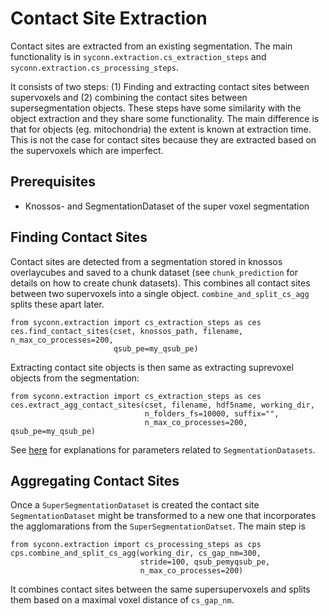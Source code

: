 # Contact Site Extraction
Contact sites are extracted from an existing segmentation. The main functionality is in
`syconn.extraction.cs_extraction_steps` and `syconn.extraction.cs_processing_steps`.

It consists of two steps: (1) Finding and extracting contact sites between supervoxels and (2)
 combining the contact sites between supersegmentation objects. These steps have some similarity
  with the object extraction and they share some functionality. The main difference is that for objects
  (eg. mitochondria) the extent is known at extraction time. This is not the case for contact sites because
  they are extracted based on the supervoxels which are imperfect.

## Prerequisites
* Knossos- and SegmentationDataset of the super voxel segmentation

## Finding Contact Sites

Contact sites are detected from a segmentation stored in knossos overlaycubes and saved to a chunk dataset (see `chunk_prediction` for details on how to create chunk datasets).
This combines all contact sites between two supervoxels into a single object. `combine_and_split_cs_agg` splits these apart later.

    from syconn.extraction import cs_extraction_steps as ces
    ces.find_contact_sites(cset, knossos_path, filename, n_max_co_processes=200,
                           qsub_pe=my_qsub_pe)

Extracting contact site objects is then same as extracting suprevoxel objects from the segmentation:

    from syconn.extraction import cs_extraction_steps as ces
    ces.extract_agg_contact_sites(cset, filename, hdf5name, working_dir,
                                  n_folders_fs=10000, suffix="",
                                  n_max_co_processes=200, qsub_pe=my_qsub_pe)

See [here](segmentation_datasets.md) for explanations for parameters related to `SegmentationDatasets`.


## Aggregating Contact Sites

Once a `SuperSegmentationDataset` is created the contact site `SegmentationDataset` might be transformed to a new one that incorporates the agglomarations from the `SuperSegmentationDatset`.
The main step is

    from syconn.extraction import cs_processing_steps as cps
    cps.combine_and_split_cs_agg(working_dir, cs_gap_nm=300,
                                 stride=100, qsub_pemyqsub_pe,
                                 n_max_co_processes=200)

It combines contact sites between the same supersupervoxels and splits them based on a maximal voxel distance of `cs_gap_nm`.
